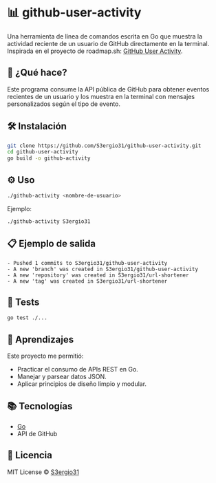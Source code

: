 # 📊 github-user-activity

Una herramienta de línea de comandos escrita en Go que muestra la actividad reciente de un usuario de GitHub directamente en la terminal. Inspirada en el proyecto de roadmap.sh: [GitHub User Activity](https://roadmap.sh/projects/github-user-activity).

## 🚀 ¿Qué hace?

Este programa consume la API pública de GitHub para obtener eventos recientes de un usuario y los muestra en la terminal con mensajes personalizados según el tipo de evento.

## 🛠️ Instalación

```bash
git clone https://github.com/S3ergio31/github-user-activity.git
cd github-user-activity
go build -o github-activity
```

## ⚙️ Uso

```bash
./github-activity <nombre-de-usuario>
```

Ejemplo:

```bash
./github-activity S3ergio31
```

## 📋 Ejemplo de salida

```
- Pushed 1 commits to S3ergio31/github-user-activity
- A new 'branch' was created in S3ergio31/github-user-activity
- A new 'repository' was created in S3ergio31/url-shortener
- A new 'tag' was created in S3ergio31/url-shortener
```

## 🧪 Tests

```bash
go test ./...
```

## 🌱 Aprendizajes

Este proyecto me permitió:

- Practicar el consumo de APIs REST en Go.
- Manejar y parsear datos JSON.
- Aplicar principios de diseño limpio y modular.

## 📚 Tecnologías

- [Go](https://golang.org/)
- API de GitHub

## 📄 Licencia

MIT License © [S3ergio31](https://github.com/S3ergio31)
